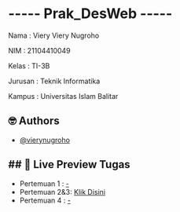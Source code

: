 
# ----- Prak_DesWeb -----

Nama    : Viery Viery Nugroho

NIM     : 21104410049

Kelas   : TI-3B

Jurusan : Teknik Informatika

Kampus  : Universitas Islam Balitar


## 🤓 Authors

- [@vierynugroho](https://github.com/vierynugroho)


## ## 🔗 Live Preview Tugas

- Pertemuan 1  : [-](https://github.com/vierynugroho)
- Pertemuan 2&3: [Klik Disini](https://replit.com/@VIERYNUGROHO/VieryP2DESWEB)
- Pertemuan 4  : [-](https://github.com/vierynugroho)
